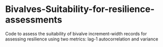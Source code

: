 # Bivalves-Suitability-for-resilience-assessments
Code to assess the suitability of bivalve increment-width records for assessing resilience using two metrics: lag-1 autocorrelation and variance
